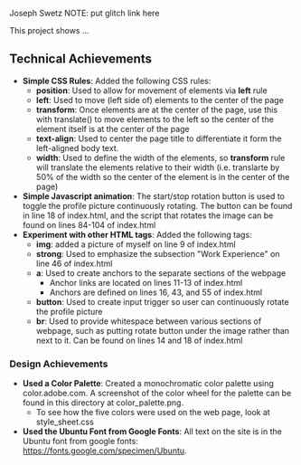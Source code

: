 Joseph Swetz
NOTE: put glitch link here

This project shows ...

## Technical Achievements
- **Simple CSS Rules**: Added the following CSS rules:
    - **position**: Used to allow for movement of elements via **left** rule
    - **left**: Used to move (left side of) elements to the center of the page
    - **transform**: Once elements are at the center of the page, use this with translate()
    to move elements to the left so the center of the element itself is at the center of the
    page
    - **text-align**: Used to center the page title to differentiate it form the left-aligned
    body text.
    - **width**: Used to define the width of the elements, so **transform** rule will translate
    the elements relative to their width (i.e. translarte by 50% of the width so the center of 
    the element is in the center of the page)
- **Simple Javascript animation**: The start/stop rotation button is used to toggle the profile
    picture continuously rotating. The button can be found in line 18 of index.html, and the script
    that rotates the image can be found on lines 84-104 of index.html
- **Experiment with other HTML tags**: Added the following tags:
    - **img**: added a picture of myself on line 9 of index.html
    - **strong**: Used to emphasize the subsection "Work Experience" on line 46 of index.html
    - **a**: Used to create anchors to the separate sections of the webpage
        - Anchor links are located on lines 11-13 of index.html 
        - Anchors are defined on lines 16, 43, and 55 of index.html
    - **button**: Used to create input trigger so user can continuously rotate the profile picture
    - **br**: Used to provide whitespace between various sections of webpage, such as putting rotate 
    button under the image rather than next to it. Can be found on lines 14 and 18 of index.html
    
### Design Achievements
- **Used a Color Palette**: Created a monochromatic color palette using color.adobe.com. A screenshot
    of the color wheel for the palette can be found in this directory at color_palette.png.
    - To see how the five colors were used on the web page, look at style_sheet.css
- **Used the Ubuntu Font from Google Fonts**: All text on the site is in the Ubuntu font from google 
    fonts: https://fonts.google.com/specimen/Ubuntu.